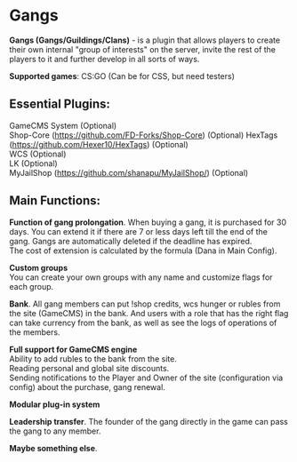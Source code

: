 # Gangs
**Gangs (Gangs/Guildings/Clans)** - is a plugin that allows players to create their own internal "group of interests" on the server, invite the rest of the players to it and further develop in all sorts of ways.

**Supported games**: CS:GO (Can be for CSS, but need testers)
  
  
## Essential Plugins:  
GameCMS System (Optional)  
Shop-Core (https://github.com/FD-Forks/Shop-Core) (Optional) 
HexTags (https://github.com/Hexer10/HexTags) (Optional)  
WCS (Optional)  
LK (Optional)  
MyJailShop (https://github.com/shanapu/MyJailShop/) (Optional)  
  
  
## Main Functions:
**Function of gang prolongation**. When buying a gang, it is purchased for 30 days. You can extend it if there are 7 or less days left till the end of the gang. Gangs are automatically deleted if the deadline has expired.  
The cost of extension is calculated by the formula (Dana in Main Config).  
  
**Custom groups**  
You can create your own groups with any name and customize flags for each group.  
  
**Bank**. All gang members can put !shop credits, wcs hunger or rubles from the site (GameCMS) in the bank. And users with a role that has the right flag can take currency from the bank, as well as see the logs of operations of the members.  
  
**Full support for GameCMS engine**  
Ability to add rubles to the bank from the site.  
Reading personal and global site discounts.  
Sending notifications to the Player and Owner of the site (configuration via config) about the purchase, gang renewal.  
  
**Modular plug-in system**  
  
**Leadership transfer**. The founder of the gang directly in the game can pass the gang to any member.  
  
**Maybe something else**.  
